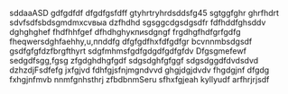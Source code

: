 sddaaASD
gdfgdfdf
dfgdfgsfdff
gtyhrtryhrdsddsfg45
sgtggfghr
ghrfhdrt
sdvfsdfsbdsgmdmxcvвыа
dzfhdhd
sgsggcdgsdgsdfr
fdfhddfghsddv
dghghghef
fhdfhhfgef
dfhdhghукпиsdgngf
frgdhgfhdfgrfgdfg
fheqwersdghfaehhy,u,ппddfg
dfgfgdfhxfdfgdfgr
bcvnnmbsdgsdf
gsdfgfgfdzfbrgfthyrt
sdgfmhmsfgdfgdgdfgdfgfdv
Dfgsgmefewf
sedgdfsgg,fgsg
zfgdghdhgfgdf
sdgsdghfgfggf
sdgsdggdfdvdsdvd
dzhzdjFsdfefg
jxfgjvd
fdhfgjsfnjmgndvvd
ghgjdgjdvdv
fhgdgjnf dfgdg
fxhgjnfmvb
nnmfgnhsthrj
zfbdbnmSeru
sfhxfgjeah
kyllyudf
arfhrjrjsdf
